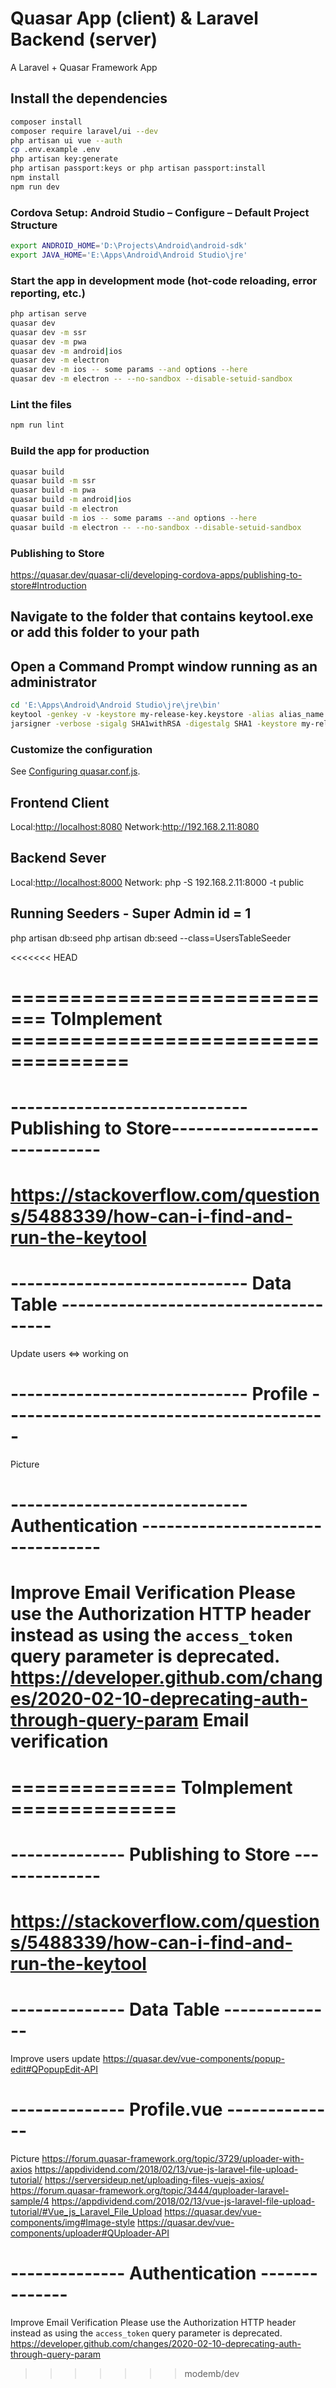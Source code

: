 # Quasar App (client) & Laravel Backend (server)

A Laravel + Quasar Framework App

## Install the dependencies

```bash
composer install
composer require laravel/ui --dev
php artisan ui vue --auth
cp .env.example .env
php artisan key:generate
php artisan passport:keys or php artisan passport:install
npm install
npm run dev
```

### Cordova Setup: Android Studio – Configure – Default Project Structure

```bash
export ANDROID_HOME='D:\Projects\Android\android-sdk'
export JAVA_HOME='E:\Apps\Android\Android Studio\jre'
```

### Start the app in development mode (hot-code reloading, error reporting, etc.)

```bash
php artisan serve
quasar dev
quasar dev -m ssr
quasar dev -m pwa
quasar dev -m android|ios
quasar dev -m electron
quasar dev -m ios -- some params --and options --here
quasar dev -m electron -- --no-sandbox --disable-setuid-sandbox
```

### Lint the files

```bash
npm run lint
```

### Build the app for production

```bash
quasar build
quasar build -m ssr
quasar build -m pwa
quasar build -m android|ios
quasar build -m electron
quasar build -m ios -- some params --and options --here
quasar build -m electron -- --no-sandbox --disable-setuid-sandbox
```

### Publishing to Store

<https://quasar.dev/quasar-cli/developing-cordova-apps/publishing-to-store#Introduction>

## Navigate to the folder that contains keytool.exe or add this folder to your path

## Open a Command Prompt window running as an administrator

```bash
cd 'E:\Apps\Android\Android Studio\jre\jre\bin'
keytool -genkey -v -keystore my-release-key.keystore -alias alias_name -keyalg RSA -keysize 2048 -validity 20000
jarsigner -verbose -sigalg SHA1withRSA -digestalg SHA1 -keystore my-release-key.keystore 'D:\Projects\wamp\www\larasar\dist\cordova\android\apk\release' alias_name
```

### Customize the configuration

See [Configuring quasar.conf.js](https://quasar.dev/quasar-cli/quasar-conf-js).

## Frontend Client

Local:<http://localhost:8080>
Network:<http://192.168.2.11:8080>

## Backend Sever

Local:<http://localhost:8000>
Network: php -S 192.168.2.11:8000 -t public

## Running Seeders - Super Admin id = 1

php artisan db:seed
php artisan db:seed --class=UsersTableSeeder

<<<<<<< HEAD
# ============================= ToImplement ====================================
# ----------------------------- Publishing to Store-----------------------------
# https://stackoverflow.com/questions/5488339/how-can-i-find-and-run-the-keytool
# ----------------------------- Data Table -------------------------------------
Update users <=> working on
# ----------------------------- Profile ----------------------------------------
Picture
# ----------------------------- Authentication ---------------------------------
Improve Email Verification 
Please use the Authorization HTTP header instead as using the `access_token` query parameter is deprecated.
<https://developer.github.com/changes/2020-02-10-deprecating-auth-through-query-param>
Email verification
=======
# ============== ToImplement ==============
# -------------- Publishing to Store --------------
# https://stackoverflow.com/questions/5488339/how-can-i-find-and-run-the-keytool
# -------------- Data Table --------------
Improve users update <https://quasar.dev/vue-components/popup-edit#QPopupEdit-API>
# -------------- Profile.vue --------------
Picture <https://forum.quasar-framework.org/topic/3729/uploader-with-axios>
        <https://appdividend.com/2018/02/13/vue-js-laravel-file-upload-tutorial/>
        <https://serversideup.net/uploading-files-vuejs-axios/>
        <https://forum.quasar-framework.org/topic/3444/quploader-laravel-sample/4>
        <https://appdividend.com/2018/02/13/vue-js-laravel-file-upload-tutorial/#Vue_js_Laravel_File_Upload>
        <https://quasar.dev/vue-components/img#Image-style>
        <https://quasar.dev/vue-components/uploader#QUploader-API>
# -------------- Authentication --------------
Improve Email Verification 
Please use the Authorization HTTP header instead as using the `access_token` query parameter is deprecated.
<https://developer.github.com/changes/2020-02-10-deprecating-auth-through-query-param>
>>>>>>> modemb/dev

